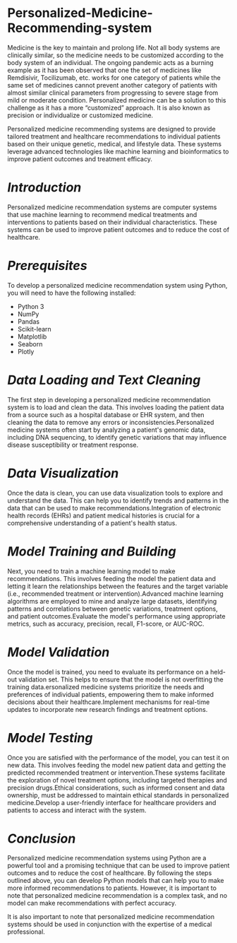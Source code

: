 # Personalized-Medicine-Recommending-system
Medicine is the key to maintain and prolong life. Not all body systems are clinically similar, so the medicine needs to be customized according to the body system of an individual. The ongoing pandemic acts as a burning example as it has been observed that one the set of medicines like Remdisivir, Tocilizumab, etc. works for one category of patients while the same set of medicines cannot prevent another category of patients with almost similar clinical parameters from progressing to severe stage from mild or moderate condition. Personalized medicine can be a solution to this challenge as it has a more “customized” approach. It is also known as precision or individualize or customized medicine.

Personalized medicine recommending systems are designed to provide tailored treatment and healthcare recommendations to individual patients based on their unique genetic, medical, and lifestyle data. These systems leverage advanced technologies like machine learning and bioinformatics to improve patient outcomes and treatment efficacy.

# *Introduction*
Personalized medicine recommendation systems are computer systems that use machine learning to recommend medical treatments and interventions to patients based on their individual characteristics. These systems can be used to improve patient outcomes and to reduce the cost of healthcare.

# *Prerequisites*
To develop a personalized medicine recommendation system using Python, you will need to have the following installed:

* Python 3
* NumPy
* Pandas
* Scikit-learn
* Matplotlib
* Seaborn
* Plotly

# *Data Loading and Text Cleaning*
The first step in developing a personalized medicine recommendation system is to load and clean the data. This involves loading the patient data from a source such as a hospital database or EHR system, and then cleaning the data to remove any errors or inconsistencies.Personalized medicine systems often start by analyzing a patient's genomic data, including DNA sequencing, to identify genetic variations that may influence disease susceptibility or treatment response.

# *Data Visualization*
Once the data is clean, you can use data visualization tools to explore and understand the data. This can help you to identify trends and patterns in the data that can be used to make recommendations.Integration of electronic health records (EHRs) and patient medical histories is crucial for a comprehensive understanding of a patient's health status.

# *Model Training and Building*
Next, you need to train a machine learning model to make recommendations. This involves feeding the model the patient data and letting it learn the relationships between the features and the target variable (i.e., recommended treatment or intervention).Advanced machine learning algorithms are employed to mine and analyze large datasets, identifying patterns and correlations between genetic variations, treatment options, and patient outcomes.Evaluate the model's performance using appropriate metrics, such as accuracy, precision, recall, F1-score, or AUC-ROC.


# *Model Validation*
Once the model is trained, you need to evaluate its performance on a held-out validation set. This helps to ensure that the model is not overfitting the training data.ersonalized medicine systems prioritize the needs and preferences of individual patients, empowering them to make informed decisions about their healthcare.Implement mechanisms for real-time updates to incorporate new research findings and treatment options.

# *Model Testing*
Once you are satisfied with the performance of the model, you can test it on new data. This involves feeding the model new patient data and getting the predicted recommended treatment or intervention.These systems facilitate the exploration of novel treatment options, including targeted therapies and precision drugs.Ethical considerations, such as informed consent and data ownership, must be addressed to maintain ethical standards in personalized medicine.Develop a user-friendly interface for healthcare providers and patients to access and interact with the system.


# *Conclusion*

Personalized medicine recommendation systems using Python are a powerful tool and a promising technique that can be used to improve patient outcomes and to reduce the cost of healthcare. By following the steps outlined above, you can develop Python models that can help you to make more informed recommendations to patients. However, it is important to note that personalized medicine recommendation is a complex task, and no model can make recommendations with perfect accuracy.

It is also important to note that personalized medicine recommendation systems should be used in conjunction with the expertise of a medical professional.
